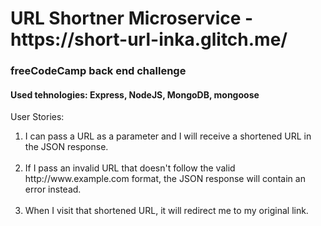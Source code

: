 <h1>URL Shortner Microservice - https://short-url-inka.glitch.me/</h1>

<h3>freeCodeCamp back end challenge</h3>

<h4>Used tehnologies: Express, NodeJS, MongoDB, mongoose </h4>

<p>User Stories:</p> 

<ol>

<li>  I can pass a URL as a parameter and I will receive a shortened URL in the JSON response.</li>
<br>
<li>  If I pass an invalid URL that doesn't follow the valid http://www.example.com format, the JSON response will contain an error instead.</li>
<br>
<li>  When I visit that shortened URL, it will redirect me to my original link.</li>
<br>
</ol>
